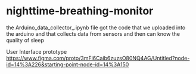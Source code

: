 # nighttime-breathing-monitor

the Arduino_data_collector_.ipynb file got the code that we uploaded into the arduino and that collects data from sensors and then can know the quality of sleep 

User Interface prototype https://www.figma.com/proto/3mFi6Caib6zuzsO80NQ4AG/Untitled?node-id=14%3A226&starting-point-node-id=14%3A150

